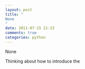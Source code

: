 ```yaml
---
layout: post
title: "
None
"
date: 2011-07-15 21:23
comments: true
categories: python
---
```


None


Thinking about how to introduce  the 

